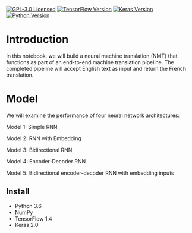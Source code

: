 [![GPL-3.0 Licensed](https://img.shields.io/badge/License-GPL3.0-blue.svg?style=flat)](https://opensource.org/licenses/GPL-3.0) [![TensorFlow Version](https://img.shields.io/badge/Tensorflow-1.4+-blue.svg)](https://www.tensorflow.org/) [![Keras Version](https://img.shields.io/badge/Keras-2.0+-blue.svg)](https://keras.io/) [![Python Version](https://img.shields.io/badge/Python-3.6-blue.svg)](https://www.python.org/) 

# Introduction
In this notebook, we will build a neural machine translation (NMT) that functions as part of an end-to-end machine translation pipeline. The completed pipeline will accept English text as input and return the French translation.

# Model
We will examine the performance of four neural network architectures:

Model 1: Simple RNN

Model 2: RNN with Embedding

Model 3: Bidirectional RNN

Model 4: Encoder-Decoder RNN

Model 5: Bidirectional encoder-decoder RNN with embedding inputs

## Install
- Python 3.6
- NumPy
- TensorFlow 1.4
- Keras 2.0


